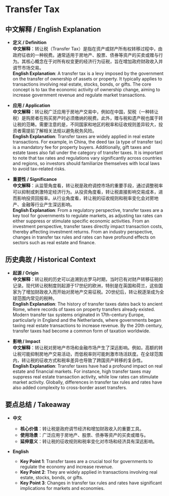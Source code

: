 # Transfer Tax

## 中文解释 / English Explanation

* **定义 / Definition**  
  **中文解释**：转让税（Transfer Tax）是指在资产或财产所有权转移过程中，由政府征收的一种税费。通常适用于房地产、股票、债券等资产的买卖或赠与行为。其核心概念在于对所有权变更的经济行为征税，旨在增加政府财政收入并调节市场交易。  
  **English Explanation**: A transfer tax is a levy imposed by the government on the transfer of ownership of assets or property. It typically applies to transactions involving real estate, stocks, bonds, or gifts. The core concept is to tax the economic activity of ownership change, aiming to increase government revenue and regulate market transactions.

* **应用 / Application**  
  **中文解释**：转让税广泛应用于房地产交易中，例如在中国，契税（一种转让税）是购房者在购买房产时必须缴纳的税费。此外，赠与税和遗产税也属于转让税的范畴。需要注意的是，不同国家和地区的税率和征收规则差异较大，投资者需提前了解相关法规以避免税务风险。  
  **English Explanation**: Transfer taxes are widely applied in real estate transactions. For example, in China, the deed tax (a type of transfer tax) is a mandatory fee for property buyers. Additionally, gift taxes and estate taxes also fall under the category of transfer taxes. It is important to note that tax rates and regulations vary significantly across countries and regions, so investors should familiarize themselves with local laws to avoid tax-related risks.

* **重要性 / Significance**  
  **中文解释**：从监管角度看，转让税是政府调控市场的重要手段，通过调整税率可以抑制或刺激特定经济行为。从投资角度看，转让税直接影响交易成本，进而影响投资回报率。从行业角度看，转让税的征收规则和税率变化会对房地产、金融等行业产生深远影响。  
  **English Explanation**: From a regulatory perspective, transfer taxes are a key tool for governments to regulate markets, as adjusting tax rates can either suppress or stimulate specific economic activities. From an investment perspective, transfer taxes directly impact transaction costs, thereby affecting investment returns. From an industry perspective, changes in transfer tax rules and rates can have profound effects on sectors such as real estate and finance.

## 历史典故 / Historical Context

* **起源 / Origin**  
  **中文解释**：转让税的历史可以追溯到古罗马时期，当时已有对财产转移征税的记录。现代转让税制度则起源于17世纪的欧洲，特别是在英国和荷兰，这些国家为了增加财政收入而开始对房地产交易征税。20世纪后，转让税逐渐成为全球范围内常见的税种。  
  **English Explanation**: The history of transfer taxes dates back to ancient Rome, where records of taxes on property transfers already existed. Modern transfer tax systems originated in 17th-century Europe, particularly in England and the Netherlands, where governments began taxing real estate transactions to increase revenue. By the 20th century, transfer taxes had become a common form of taxation worldwide.

* **影响 / Impact**  
  **中文解释**：转让税对房地产市场和金融市场产生了深远影响。例如，高额的转让税可能抑制房地产交易活动，而低税率则可能刺激市场活跃度。在全球范围内，转让税的征收方式和税率差异也导致了跨国资产转移的复杂性。  
  **English Explanation**: Transfer taxes have had a profound impact on real estate and financial markets. For instance, high transfer taxes may suppress real estate transaction activity, while low rates can stimulate market activity. Globally, differences in transfer tax rules and rates have also added complexity to cross-border asset transfers.

## 要点总结 / Takeaway

* **中文**  
  - **核心价值**：转让税是政府调节经济和增加财政收入的重要工具。  
  - **使用场景**：广泛应用于房地产、股票、债券等资产的买卖或赠与。  
  - **延伸意义**：转让税的征收规则和税率变化对市场和经济具有深远影响。

* **English**  
  - **Key Point 1**: Transfer taxes are a crucial tool for governments to regulate the economy and increase revenue.  
  - **Key Point 2**: They are widely applied in transactions involving real estate, stocks, bonds, or gifts.  
  - **Key Point 3**: Changes in transfer tax rules and rates have significant implications for markets and economies.